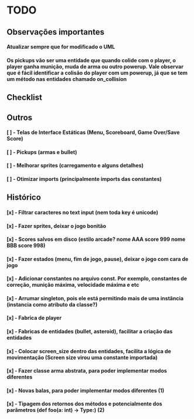 # TODO

## Observações importantes

#### Atualizar sempre que for modificado o UML
#### Os pickups vão ser uma entidade que quando colide com o player, o player ganha munição, muda de arma ou outro powerup. Vale observar que é fácil identificar a colisão do player com um powerup, já que se tem um método nas entidades chamado on_collision

## Checklist

## Outros

#### [ ] - Telas de Interface Estáticas (Menu, Scoreboard, Game Over/Save Score)
#### [ ] - Pickups (armas e bullet)
#### [ ] - Melhorar sprites (carregamento e alguns detalhes)
#### [ ] - Otimizar imports (principalmente imports das constantes)


## Histórico

#### [x] - Filtrar caracteres no text input (nem toda key é unicode)
#### [x] - Fazer sprites, deixar o jogo bonitão
#### [x] - Scores salvos em disco (estilo arcade? nome AAA score 999 nome BBB score 998)
#### [x] - Fazer estados (menu, fim de jogo, pause), deixar o jogo com cara de jogo
#### [x] - Adicionar constantes no arquivo const. Por exemplo, constantes de correção, munição máxima, velocidade máxima e etc
#### [x] - Arrumar singleton, pois ele está permitindo mais de uma instância (instancia como atributo da classe?)
#### [x] - Fabrica de player
#### [x] - Fabricas de entidades (bullet, asteroid), facilitar a criação das entidades
#### [x] - Colocar screen_size dentro das entidades, facilita a lógica de movimentação (Screen size virou uma constante importada)
#### [x] - Fazer classe arma abstrata, para poder implementar modos diferentes
#### [x] - Novas balas, para poder implementar modos diferentes (1)
#### [x] - Tipagem dos retornos dos métodos e potencialmente dos parâmetros (def foo(a: int) -> Type:) (2)
